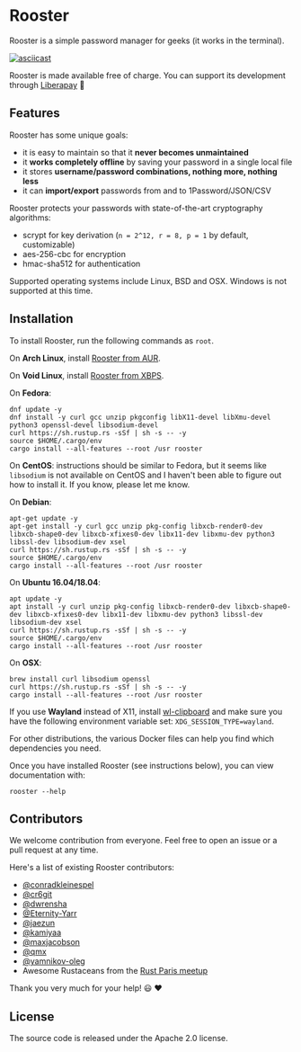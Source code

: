 # Rooster

Rooster is a simple password manager for geeks (it works in the terminal).

[![asciicast](https://asciinema.org/a/9opp6uXiI2XFURj8yNHYV3xfb.svg)](https://asciinema.org/a/9opp6uXiI2XFURj8yNHYV3xfb)

Rooster is made available free of charge. You can support its development through [Liberapay](https://liberapay.com/conradkleinespel/) 💪

## Features

Rooster has some unique goals:

- it is easy to maintain so that it **never becomes unmaintained**
- it **works completely offline** by saving your password in a single local file
- it stores **username/password combinations, nothing more, nothing less**
- it can **import/export** passwords from and to 1Password/JSON/CSV

Rooster protects your passwords with state-of-the-art cryptography algorithms:

- scrypt for key derivation (`n = 2^12, r = 8, p = 1` by default, customizable)
- aes-256-cbc for encryption
- hmac-sha512 for authentication

Supported operating systems include Linux, BSD and OSX. Windows is not supported at this time.

## Installation

To install Rooster, run the following commands as `root`.

On **Arch Linux**, install [Rooster from AUR](https://aur.archlinux.org/packages/rooster).

On **Void Linux**, install [Rooster from XBPS](https://github.com/void-linux/void-packages/blob/master/srcpkgs/rooster/template).

On **Fedora**:

```shell
dnf update -y
dnf install -y curl gcc unzip pkgconfig libX11-devel libXmu-devel python3 openssl-devel libsodium-devel
curl https://sh.rustup.rs -sSf | sh -s -- -y
source $HOME/.cargo/env
cargo install --all-features --root /usr rooster
```

On **CentOS**: instructions should be similar to Fedora, but it seems like `libsodium` is not available on CentOS and I
haven't been able to figure out how to install it. If you know, please let me know.

On **Debian**:

```shell
apt-get update -y
apt-get install -y curl gcc unzip pkg-config libxcb-render0-dev libxcb-shape0-dev libxcb-xfixes0-dev libx11-dev libxmu-dev python3 libssl-dev libsodium-dev xsel
curl https://sh.rustup.rs -sSf | sh -s -- -y
source $HOME/.cargo/env
cargo install --all-features --root /usr rooster
```

On **Ubuntu 16.04/18.04**:

```shell
apt update -y
apt install -y curl unzip pkg-config libxcb-render0-dev libxcb-shape0-dev libxcb-xfixes0-dev libx11-dev libxmu-dev python3 libssl-dev libsodium-dev xsel
curl https://sh.rustup.rs -sSf | sh -s -- -y
source $HOME/.cargo/env
cargo install --all-features --root /usr rooster
```

On **OSX**:

```shell
brew install curl libsodium openssl
curl https://sh.rustup.rs -sSf | sh -s -- -y
cargo install --all-features --root /usr rooster
```

If you use **Wayland** instead of X11, install [wl-clipboard](https://github.com/bugaevc/wl-clipboard) and make sure you have the following
environment variable set: `XDG_SESSION_TYPE=wayland`.

For other distributions, the various Docker files can help you find which dependencies you need.

Once you have installed Rooster (see instructions below), you can view documentation with:

```shell
rooster --help
```

## Contributors

We welcome contribution from everyone. Feel free to open an issue or a pull request at any time.

Here's a list of existing Rooster contributors:

- [@conradkleinespel](https://github.com/conradkleinespel)
- [@cr6git](https://github.com/cr6git)
- [@dwrensha](https://github.com/dwrensha)
- [@Eternity-Yarr](https://github.com/Eternity-Yarr)
- [@jaezun](https://github.com/jaezun)
- [@kamiyaa](https://github.com/kamiyaa)
- [@maxjacobson](https://github.com/maxjacobson)
- [@qmx](https://github.com/qmx)
- [@yamnikov-oleg](https://github.com/yamnikov-oleg)
- Awesome Rustaceans from the [Rust Paris meetup](http://www.meetup.com/Rust-Paris/)

Thank you very much for your help!  :smiley:  :heart:

## License

The source code is released under the Apache 2.0 license.

